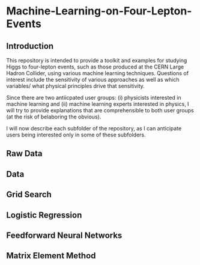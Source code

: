 # Machine-Learning-on-Four-Lepton-Events

## Introduction

This repository is intended to provide a toolkit and examples
for studying Higgs to four-lepton events, such as those produced
at the CERN Large Hadron Collider, using various machine learning
techniques.  Questions of interest include the sensitivity of various
approaches as well as which variables/ what physical principles drive 
that sensitivity.

Since there are two antiicpated user groups: (i) physicists interested
in machine learning and (ii) machine learning experts interested in 
physics, I will try to provide explanations that are comprehensible
to both user groups (at the risk of belaboring the obvious).

I will now describe each subfolder of the repository, as I can
anticipate users being interested only in some of these subfolders.

## Raw Data

## Data

## Grid Search

## Logistic Regression

## Feedforward Neural Networks

## Matrix Element Method


